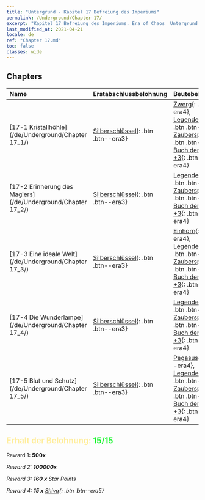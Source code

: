 ```yaml
---
title: "Untergrund - Kapitel 17 Befreiung des Imperiums"
permalink: /Underground/Chapter 17/
excerpt: "Kapitel 17 Befreiung des Imperiums. Era of Chaos  Untergrund - Kapitel 17. Befreiung des Imperiums"
last_modified_at: 2021-04-21
locale: de
ref: "Chapter 17.md"
toc: false
classes: wide
---
```


## Chapters

  | Name |  Erstabschlussbelohnung | Beutebelohnung |
  |:------------|:------------|:------------| 
  | [17-1 Kristallhöhle](/de/Underground/Chapter 17_1/) | [Silberschlüssel](/de/Items/con_693/){: .btn .btn--era3} | [Zwerg](/de/Items/unt_200/){: .btn .btn--era4}, [Legendenzertifikat](/de/Items/mat_67/){: .btn .btn--era5}, [Zauberspruchrollen](/de/Items/con_694/){: .btn .btn--era3}, [Buch der Essenzen +3](/de/Items/mat_60/){: .btn .btn--era4} |
  | [17-2 Erinnerung des Magiers](/de/Underground/Chapter 17_2/) | [Silberschlüssel](/de/Items/con_693/){: .btn .btn--era3} | [Legendenzertifikat](/de/Items/mat_67/){: .btn .btn--era5}, [Zauberspruchrollen](/de/Items/con_694/){: .btn .btn--era3}, [Buch der Essenzen +3](/de/Items/mat_60/){: .btn .btn--era4} |
  | [17-3 Eine ideale Welt](/de/Underground/Chapter 17_3/) | [Silberschlüssel](/de/Items/con_693/){: .btn .btn--era3} | [Einhorn](/de/Items/unt_204/){: .btn .btn--era4}, [Legendenzertifikat](/de/Items/mat_67/){: .btn .btn--era5}, [Zauberspruchrollen](/de/Items/con_694/){: .btn .btn--era3}, [Buch der Essenzen +3](/de/Items/mat_60/){: .btn .btn--era4} |
  | [17-4 Die Wunderlampe](/de/Underground/Chapter 17_4/) | [Silberschlüssel](/de/Items/con_693/){: .btn .btn--era3} | [Legendenzertifikat](/de/Items/mat_67/){: .btn .btn--era5}, [Zauberspruchrollen](/de/Items/con_694/){: .btn .btn--era3}, [Buch der Essenzen +3](/de/Items/mat_60/){: .btn .btn--era4} |
  | [17-5 Blut und Schutz](/de/Underground/Chapter 17_5/) | [Silberschlüssel](/de/Items/con_693/){: .btn .btn--era3} | [Pegasus](/de/Items/unt_202/){: .btn .btn--era4}, [Legendenzertifikat](/de/Items/mat_67/){: .btn .btn--era5}, [Zauberspruchrollen](/de/Items/con_694/){: .btn .btn--era3}, [Buch der Essenzen +3](/de/Items/mat_60/){: .btn .btn--era4} |


## <span style="color: #ffeea0">Erhalt der Belohnung: </span><span style="color: #27f73a">15/15</span>

 Reward 1:  **500x** <i class="fas fa-gem"/>

 Reward 2:  **100000x** <i class="fas fa-coins"/>

 Reward 3: **160 x** Star Points

 Reward 4: **15 x** [Shiva](/de/Items/her_376/){: .btn .btn--era5}

